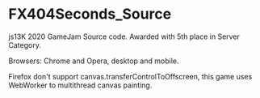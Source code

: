 # FX404Seconds_Source

js13K 2020 GameJam Source code. Awarded with 5th place in Server Category.

Browsers: Chrome and Opera, desktop and mobile.

Firefox don't support canvas.transferControlToOffscreen, this game uses WebWorker to multithread canvas painting.
